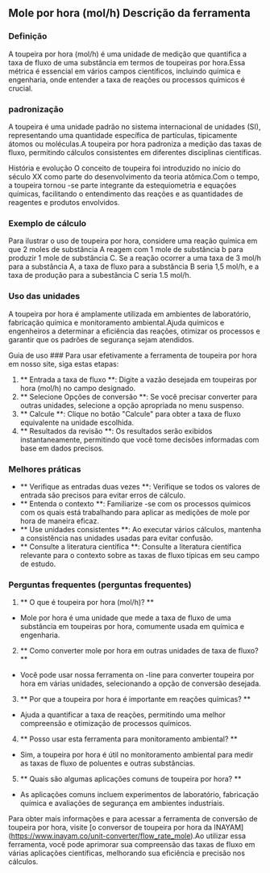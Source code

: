 ## Mole por hora (mol/h) Descrição da ferramenta

### Definição
A toupeira por hora (mol/h) é uma unidade de medição que quantifica a taxa de fluxo de uma substância em termos de toupeiras por hora.Essa métrica é essencial em vários campos científicos, incluindo química e engenharia, onde entender a taxa de reações ou processos químicos é crucial.

### padronização
A toupeira é uma unidade padrão no sistema internacional de unidades (SI), representando uma quantidade específica de partículas, tipicamente átomos ou moléculas.A toupeira por hora padroniza a medição das taxas de fluxo, permitindo cálculos consistentes em diferentes disciplinas científicas.

História e evolução
O conceito de toupeira foi introduzido no início do século XX como parte do desenvolvimento da teoria atômica.Com o tempo, a toupeira tornou -se parte integrante da estequiometria e equações químicas, facilitando o entendimento das reações e as quantidades de reagentes e produtos envolvidos.

### Exemplo de cálculo
Para ilustrar o uso de toupeira por hora, considere uma reação química em que 2 moles de substância A reagem com 1 mole de substância b para produzir 1 mole de substância C. Se a reação ocorrer a uma taxa de 3 mol/h para a substância A, a taxa de fluxo para a substância B seria 1,5 mol/h, e a taxa de produção para a subestância C seria 1.5 mol/h.

### Uso das unidades
A toupeira por hora é amplamente utilizada em ambientes de laboratório, fabricação química e monitoramento ambiental.Ajuda químicos e engenheiros a determinar a eficiência das reações, otimizar os processos e garantir que os padrões de segurança sejam atendidos.

Guia de uso ###
Para usar efetivamente a ferramenta de toupeira por hora em nosso site, siga estas etapas:
1. ** Entrada a taxa de fluxo **: Digite a vazão desejada em toupeiras por hora (mol/h) no campo designado.
2. ** Selecione Opções de conversão **: Se você precisar converter para outras unidades, selecione a opção apropriada no menu suspenso.
3. ** Calcule **: Clique no botão "Calcule" para obter a taxa de fluxo equivalente na unidade escolhida.
4. ** Resultados da revisão **: Os resultados serão exibidos instantaneamente, permitindo que você tome decisões informadas com base em dados precisos.

### Melhores práticas
- ** Verifique as entradas duas vezes **: Verifique se todos os valores de entrada são precisos para evitar erros de cálculo.
- ** Entenda o contexto **: Familiarize -se com os processos químicos com os quais está trabalhando para aplicar as medições de mole por hora de maneira eficaz.
- ** Use unidades consistentes **: Ao executar vários cálculos, mantenha a consistência nas unidades usadas para evitar confusão.
- ** Consulte a literatura científica **: Consulte a literatura científica relevante para o contexto sobre as taxas de fluxo típicas em seu campo de estudo.

### Perguntas frequentes (perguntas frequentes)

1. ** O que é toupeira por hora (mol/h)? **
- Mole por hora é uma unidade que mede a taxa de fluxo de uma substância em toupeiras por hora, comumente usada em química e engenharia.

2. ** Como converter mole por hora em outras unidades de taxa de fluxo? **
- Você pode usar nossa ferramenta on -line para converter toupeira por hora em várias unidades, selecionando a opção de conversão desejada.

3. ** Por que a toupeira por hora é importante em reações químicas? **
- Ajuda a quantificar a taxa de reações, permitindo uma melhor compreensão e otimização de processos químicos.

4. ** Posso usar esta ferramenta para monitoramento ambiental? **
- Sim, a toupeira por hora é útil no monitoramento ambiental para medir as taxas de fluxo de poluentes e outras substâncias.

5. ** Quais são algumas aplicações comuns de toupeira por hora? **
- As aplicações comuns incluem experimentos de laboratório, fabricação química e avaliações de segurança em ambientes industriais.

Para obter mais informações e para acessar a ferramenta de conversão de toupeira por hora, visite [o conversor de toupeira por hora da INAYAM] (https://www.inayam.co/unit-converter/flow_rate_mole).Ao utilizar essa ferramenta, você pode aprimorar sua compreensão das taxas de fluxo em várias aplicações científicas, melhorando sua eficiência e precisão nos cálculos.